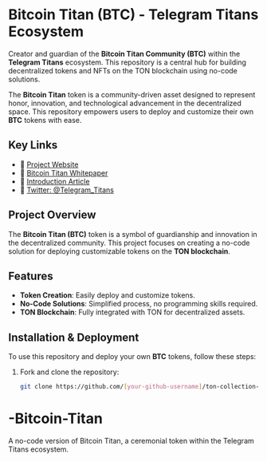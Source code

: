 # Bitcoin Titan (BTC) - Telegram Titans Ecosystem

Creator and guardian of the **Bitcoin Titan Community (BTC)** within the **Telegram Titans** ecosystem. This repository is a central hub for building decentralized tokens and NFTs on the TON blockchain using no-code solutions.

The **Bitcoin Titan** token is a community-driven asset designed to represent honor, innovation, and technological advancement in the decentralized space. This repository empowers users to deploy and customize their own **BTC** tokens with ease.

## Key Links
- 🔗 [Project Website](https://telegram-titans.unicornplatform.page)
- 📄 [Bitcoin Titan Whitepaper](https://bitcoin-titan.gitbook.io/bitcoin-titan-whitepaper)
- 📜 [Introduction Article](https://mirror.xyz/0xB49E88E10559407a7a605D9C83C958678111C988/AD8IwaJsUllqiOWAZ3IdAkCTatSX2djK5XM4VvK1rJ0)
- 💬 [Twitter: @Telegram_Titans](https://x.com/Telegram_Titans)

## Project Overview
The **Bitcoin Titan (BTC)** token is a symbol of guardianship and innovation in the decentralized community. This project focuses on creating a no-code solution for deploying customizable tokens on the **TON blockchain**.

## Features
- **Token Creation**: Easily deploy and customize tokens.
- **No-Code Solutions**: Simplified process, no programming skills required.
- **TON Blockchain**: Fully integrated with TON for decentralized assets.

## Installation & Deployment
To use this repository and deploy your own **BTC** tokens, follow these steps:

1. Fork and clone the repository:
   ```bash
   git clone https://github.com/[your-github-username]/ton-collection-edit.git
# -Bitcoin-Titan
A no-code version of Bitcoin Titan, a ceremonial token within the Telegram Titans ecosystem.
